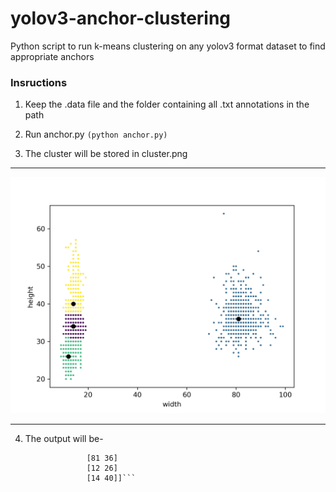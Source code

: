 # yolov3-anchor-clustering
Python script to run k-means clustering on any yolov3 format dataset to find appropriate anchors

### Insructions

1. Keep the .data file and the folder containing all .txt annotations in the path

2. Run anchor.py ` (python anchor.py) `

3. The cluster will be stored in cluster.png

<hr>
<img src="cluster.png"/>

<hr>

4. The output will be- 
```anchors are : [[14 34]
                 [81 36]
                 [12 26]
                 [14 40]]```

